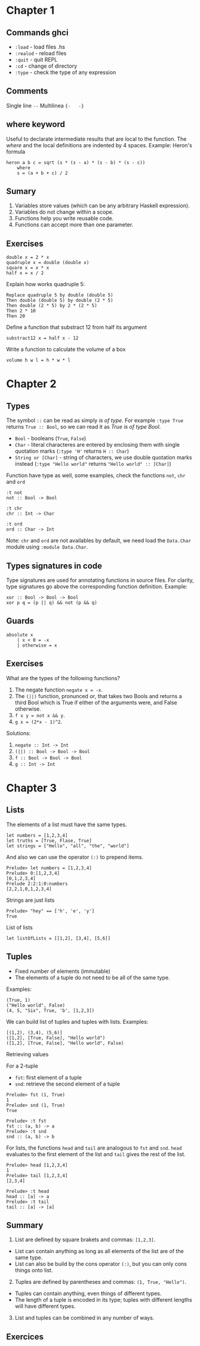 # Chapter 1

## Commands ghci

- `:load` - load files .hs
- `:realod` - reload files
- `:quit` - quit REPL
- `:cd` -  change of directory
- `:type` - check the type of any expression


## Comments

Single line `--`
Multilinea `{-   -}`

## where keyword

Useful to declarate intermediate results that are local to the function. The *where* and
the local definitions are indented by 4 spaces.
Example: Heron's formula

```
heron a b c = sqrt (s * (s - a) * (s - b) * (s - c))
    where
    s = (a + b + c) / 2
```

## Sumary

1. Variables store values (which can be any arbitrary Haskell expression).
2. Variables do not change within a scope.
3. Functions help you write reusable code.
4. Functions can accept more than one parameter.


## Exercises

```
double x = 2 * x
quadruple x = double (double x)
square x = x * x
half x = x / 2
```

Explain how works quadruple 5:

```
Replace quadruple 5 by double (double 5)
Then double (double 5) by double (2 * 5)
Then double (2 * 5) by 2 * (2 * 5)
Then 2 * 10
Then 20
```

Define a function that substract 12 from half its argument

```
substract12 x = half x - 12
```

Write a function to calculate the volume of a box

```
volume h w l = h * w * l
```

# Chapter 2


## Types

The symbol `::` can be read as simply *is of type*. For example `:type True` returns `True :: Bool`, so we can
read it as *True is of type Bool*.

- `Bool` - booleans (`True`, `False`)
- `Char` - literal characteres are entered by enclosing them with single quotation marks (`:type 'H'` returns `H :: Char`)
- `String or [Char]` - string of characters, we use double quotation marks instead (`:type "Hello world"` returns `"Hello world" :: [Char]`)


Function have type as well, some examples, check the functions `not`, `chr` and `ord`

```
:t not
not :: Bool -> Bool

:t chr
chr :: Int -> Char

:t ord
ord :: Char -> Int
```

Note: `chr` and `ord` are not availables by default, we need load the `Data.Char` module using `:module Data.Char`.

## Types signatures in code

Type signatures are used for annotating functions in source files. For clarity, type signatures go above
the corresponding function definition. Example:

```
xor :: Bool -> Bool -> Bool
xor p q = (p || q) && not (p && q)
```

## Guards

```
absolute x
    | x < 0 = -x
    | otherwise = x
```

## Exercises

What are the types of the following functions?

1. The negate function `negate x = -x`.
2. The `(||)` function, pronunced *or*, that takes two Bools and returns a third Bool which is True if either
  of the arguments were, and False otherwise.
3. `f x y = not x && y`.
4. `g x = (2*x - 1)^2`.

Solutions:
1. `negate :: Int -> Int`
2. `(||) :: Bool -> Bool -> Bool`
3. `f :: Bool -> Bool -> Bool`
4. `g :: Int -> Int`


# Chapter 3

## Lists

The elements of a list must have the same types.

```
let numbers = [1,2,3,4]
let truths = [True, Flase, True]
let strings = ["Hello", "all", "the", "world"]
```

And also we can use the operator `(:)` to prepend items.

```
Prelude> let numbers = [1,2,3,4]
Prelude> 0:[1,2,3,4]
[0,1,2,3,4]
Prelude 2:2:1:0:numbers
[2,2,1,0,1,2,3,4]
```

Strings are just lists

```
Prelude> "hey" == ['h', 'e', 'y']
True
```

List of lists

```
let listOfLists = [[1,2], [3,4], [5,6]]
```

## Tuples

- Fixed number of elements (immutable)
- The elements of a tuple do not need to be all of the same type.

Examples:

```
(True, 1)
("Hello world", False)
(4, 5, "Six", True, 'b', [1,2,3])
```

We can build list of tuples and tuples with lists. Examples:

```
[(1,2), (3,4), (5,6)]
([1,2], [True, False], "Hello world")
([1,2], [True, False], "Hello world", False)
```

Retrieving values

For a 2-tuple

- `fst`: first element of a tuple
- `snd`: retrieve the second element of a tuple

```
Prelude> fst (1, True)
1
Prelude> snd (1, True)
True

Prelude> :t fst
fst :: (a, b) -> a
Prelude> :t snd
snd :: (a, b) -> b
```


For lists, the functions `head` and `tail` are analogous to `fst` and `snd`. `head`
evaluates to the first element of the list and `tail` gives the rest of the list.

```
Prelude> head [1,2,3,4]
1
Prelude> tail [1,2,3,4]
[2,3,4]

Prelude> :t head
head :: [a] -> a
Prelude> :t tail
tail :: [a] -> [a]
```

## Summary

1. List are defined by square brakets and commas: `[1,2,3]`.
  - List can contain anything as long as all elements of the list are of the same type.
  - List can also be build by the cons operator `(:)`, but you can only cons things onto list.
2. Tuples are defined by parentheses and commas: `(1, True, "Hello")`.
  - Tuples can contain anything, even things of different types.
  - The length of a tuple is encoded in its type; tuples with different lengths will have different types.
3. List and tuples can be combined in any number of ways.

## Exercices

